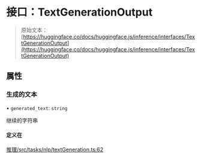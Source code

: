 # 接口：TextGenerationOutput

> 原始文本：[https://huggingface.co/docs/huggingface.js/inference/interfaces/TextGenerationOutput](https://huggingface.co/docs/huggingface.js/inference/interfaces/TextGenerationOutput)

## 属性

### 生成的文本

• `generated_text`: `string`

继续的字符串

#### 定义在

[推理/src/tasks/nlp/textGeneration.ts:62](https://github.com/huggingface/huggingface.js/blob/main/packages/inference/src/tasks/nlp/textGeneration.ts#L62)
